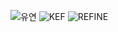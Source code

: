 <p align="center">
  
![유연](https://github.com/Fhese/refine/assets/152943194/d59bad1b-28d7-48b7-9196-a3f68f63e68d)
![KEF](https://github.com/Fhese/refine/assets/152943194/d50de14b-f236-4f29-a486-0d60077f356f)
![REFINE](https://github.com/Fhese/refine/assets/152943194/d35c5151-b2c8-4655-a650-f2c14335ed04)
